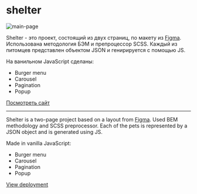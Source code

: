 # shelter

![main-page](https://github.com/LobanovaMary/shelter/blob/main/shelter/assets/mainPage.gif)

Shelter - это проект, состоящий из двух страниц, по макету из [Figma](https://www.figma.com/file/tKcmzkARtMUFQAR9VLdLkl/shelter-dom?node-id=94%3A43). Использована методология БЭМ и препроцессор SCSS. Каждый из питомцев представлен объектом JSON и генирируется с помощью JS.

На ванильном JavaScript сделаны:

- Burger menu
- Carousel
- Pagination
- Popup

[Посмотреть сайт](https://lobanovamary.github.io/shelter/shelter/pages/main/index.html)

---

Shelter is a two-page project based on a layout from [Figma](https://www.figma.com/file/tKcmzkARtMUFQAR9VLdLkl/shelter-dom?node-id=94%3A43). Used BEM methodology and SCSS preprocessor. Each of the pets is represented by a JSON object and is generated using JS.

Made in vanilla JavaScript:

- Burger menu
- Carousel
- Pagination
- Popup

[View deployment](https://lobanovamary.github.io/shelter/shelter/pages/main/index.html)
